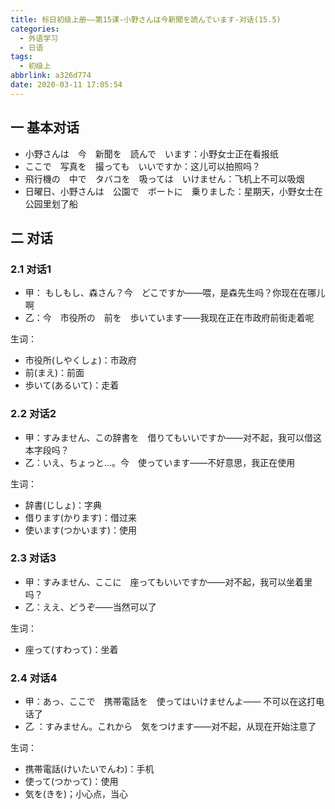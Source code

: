 ```yaml
---
title: 标日初级上册——第15课-小野さんは今新聞を読んでいます-对话(15.5)
categories:
  - 外语学习
  - 日语
tags:
  - 初级上
abbrlink: a326d774
date: 2020-03-11 17:05:54
---
```

## 一 基本对话

* 小野さんは　今　新聞を　読んで　います：小野女士正在看报纸
* ここで　写真を　撮っても　いいですか：这儿可以拍照吗？
* 飛行機の　中で　タバコを　吸っては　いけません：飞机上不可以吸烟
* 日曜日、小野さんは　公園で　ボートに　乗りました：星期天，小野女士在公园里划了船

<!--more-->

## 二 对话

### 2.1 对话1
* 甲：  もしもし、森さん？今　どこですか——喂，是森先生吗？你现在在哪儿啊 
* 乙：今　市役所の　前を　歩いています——我现在正在市政府前街走着呢

生词：  

* 市役所(しやくしょ)：市政府
* 前(まえ)：前面
* 歩いて(あるいて)：走着

### 2.2 对话2

* 甲：すみません、この辞書を　借りてもいいですか——对不起，我可以借这本字段吗？
* 乙：いえ、ちょっと...。今　使っています——不好意思，我正在使用

生词：  

* 辞書(じしょ)：字典
* 借ります(かります)：借过来
* 使います(つかいます)：使用

### 2.3 对话3

* 甲：すみません、ここに　座ってもいいですか——对不起，我可以坐着里吗？
* 乙：ええ、どうぞ——当然可以了

生词：  

* 座って(すわって)：坐着

### 2.4 对话4

* 甲：あっ、ここで　携帯電話を　使ってはいけませんよ——  不可以在这打电话了
* 乙 ：すみません。これから　気をつけます——对不起，从现在开始注意了

生词：  

* 携帯電話(けいたいでんわ)：手机
* 使って(つかって)：使用
* 気を(きを)；小心点，当心
